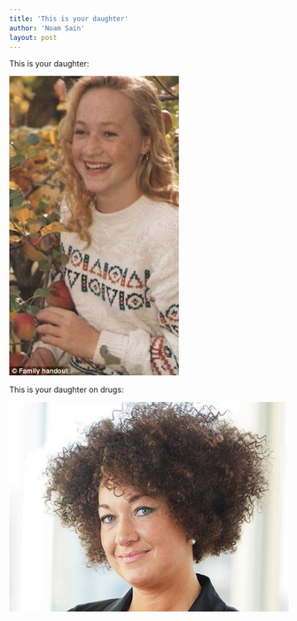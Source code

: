 ```yaml
---
title: 'This is your daughter'
author: 'Noam Sain'
layout: post
---
```


This is your daughter:

![Before](/assets/2015/2015-06-rd-before.jpg "Before")

This is your daughter on drugs:

![After](/assets/2015/2015-06-rd-post.jpg "After")
